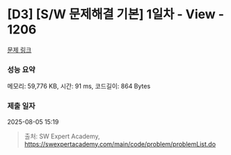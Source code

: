# [D3] [S/W 문제해결 기본] 1일차 - View - 1206 

[문제 링크](https://swexpertacademy.com/main/code/problem/problemDetail.do?contestProbId=AV134DPqAA8CFAYh) 

### 성능 요약

메모리: 59,776 KB, 시간: 91 ms, 코드길이: 864 Bytes

### 제출 일자

2025-08-05 15:19



> 출처: SW Expert Academy, https://swexpertacademy.com/main/code/problem/problemList.do